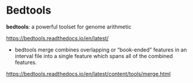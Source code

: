 # Bedtools
**bedtools**: a powerful toolset for genome arithmetic

<https://bedtools.readthedocs.io/en/latest/>

- bedtools merge combines overlapping or “book-ended” features in an interval file into a single feature which spans all of the combined features.

<https://bedtools.readthedocs.io/en/latest/content/tools/merge.html>
